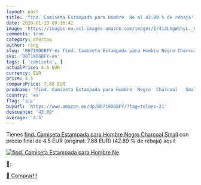 ```yaml
---
layout: post
title: 'find. Camiseta Estampada para Hombre  Ne al 42.89 % de rebaja'
date: 2020-01-13 09:16:42
image: 'https://images-eu.ssl-images-amazon.com/images/I/413LhgWihyL._SL200_.jpg'
comments: true
category: ofertas
author: ring
slug: 'B0719DGBFY-es find. Camiseta Estampada para Hombre Negro Charcoal Small'
sku: 'B0719DGBFY-es'
tags: [ 'camiseta', ]
actualPrice: 4.5 EUR
currency: EUR
price: 4.5
comparePrice: 7.88 EUR
prodname: 'find. Camiseta Estampada para Hombre  Negro  Charcoal   Small'
country: 'es'
flag: '🇪🇸'
buyurl: 'https://www.amazon.es/dp/B0719DGBFY/?tag=tolees-21'
descuento: '42.89'
average: '4.5'
---
```


Tienes [find. Camiseta Estampada para Hombre  Negro  Charcoal   Small](https://www.amazon.es/dp/B0719DGBFY/?tag=tolees-21) con precio final de  4.5 EUR (original: 7.88 EUR) (42.89 %  de rebaja) aqui!

[![find. Camiseta Estampada para Hombre  Ne](https://images-eu.ssl-images-amazon.com/images/I/413LhgWihyL._SL200_.jpg)](https://www.amazon.es/dp/B0719DGBFY/?tag=tolees-21)

🔎:


[🛒 Comprar!!!](https://www.amazon.es/dp/B0719DGBFY/?tag=tolees-21)
